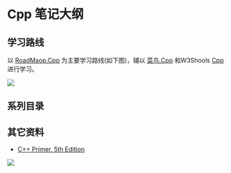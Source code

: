 # Cpp 笔记大纲

## 学习路线

以 [RoadMaop.Cpp](https://roadmap.sh/cpp) 为主要学习路线(如下图)，辅以 [菜鸟.Cpp](https://www.runoob.com/cplusplus/cpp-tutorial.html) 和W3Shools [Cpp](https://www.w3schools.com/cpp/default.asp)进行学习。

<div class='center'><img src='https://imagebank-0.oss-cn-beijing.aliyuncs.com/PicGo/Cpp系列汇总-2024-6-29-Cpp学习路线.png'/></div>

## 系列目录

## 其它资料

- [C++ Primer, 5th Edition](https://zz.etocs.us.kg/book/2733889/20ad6c/c-primer-5th-edition.html)

<div class="center"><img src="https://imagebank-0.oss-cn-beijing.aliyuncs.com/VS-PicGo/2024-07-04-00-26-32_Cpp笔记大纲_.jpg"/></div>
